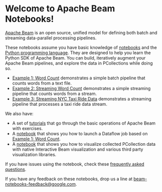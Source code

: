 <!--
Licensed to the Apache Software Foundation (ASF) under one
or more contributor license agreements.  See the NOTICE file
distributed with this work for additional information
regarding copyright ownership.  The ASF licenses this file
to you under the Apache License, Version 2.0 (the
"License"); you may not use this file except in compliance
with the License.  You may obtain a copy of the License at

  http://www.apache.org/licenses/LICENSE-2.0

Unless required by applicable law or agreed to in writing,
software distributed under the License is distributed on an
"AS IS" BASIS, WITHOUT WARRANTIES OR CONDITIONS OF ANY
KIND, either express or implied.  See the License for the
specific language governing permissions and limitations
under the License.
-->

# Welcome to Apache Beam Notebooks!

[Apache Beam](https://beam.apache.org/) is an open source, unified model for defining both batch and streaming data-parallel processing pipelines.

These notebooks assume you have basic knowledge of
[notebooks](https://jupyterlab.readthedocs.io/en/stable/user/notebook.html) and
the [Python programming language](https://python.org). They are designed to help
you learn the Python SDK of Apache Beam. You can build, iteratively augment your
Apache Beam pipelines, and explore the data in PCollections while doing so.

*   [Example 1: Word Count](Examples/01-Word_Count.ipynb) demonstrates a simple
    batch pipeline that counts words from a text file.
*   [Example 2: Streaming Word Count](Examples/02-Streaming_Word_Count.ipynb)
    demonstrates a simple streaming pipeline that counts words from a stream.
*   [Example 3: Streaming NYC Taxi Ride Data](Examples/03-Streaming_NYC_Taxi_Ride_Data.ipynb)
    demonstrates a streaming pipeline that processes a taxi ride data stream.

We also have:

*   A set of [tutorials](Tutorials/0_START_HERE.md) that go through the basic
    operations of Apache Beam with exercises.
*   A [notebook](Examples/Dataflow_Word_Count.ipynb) that shows you how to
    launch a Dataflow job based on
    [Example 1: Word Count](Examples/01-Word_Count.ipynb).
*   A [notebook](Examples/Visualize_Data.ipynb) that shows you how to visualize
    collected PCollection data with native Interactive Beam visualization and
    various third party visualization libraries.

If you have issues using the notebook, check these
[frequently asked questions](faq.md).

If you have any feedback on these notebooks, drop us a line at
beam-notebooks-feedback@google.com.
